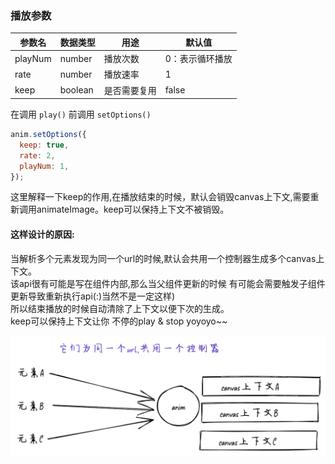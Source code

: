 ### 播放参数

| 参数名  | 数据类型 | 用途         | 默认值          |
| ------- | -------- | ------------ | --------------- |
| playNum | number   | 播放次数     | 0：表示循环播放 |
| rate    | number   | 播放速率     | 1               |
| keep    | boolean  | 是否需要复用 | false           |

在调用 `play()` 前调用 `setOptions()`

```js
anim.setOptions({
  keep: true,
  rate: 2,
  playNum: 1,
});
```

这里解释一下keep的作用,在播放结束的时候，默认会销毁canvas上下文,需要重新调用animateImage。keep可以保持上下文不被销毁。

#### 这样设计的原因:

当解析多个元素发现为同一个url的时候,默认会共用一个控制器生成多个canvas上下文。<br>
该api很有可能是写在组件内部,那么当父组件更新的时候 有可能会需要触发子组件更新导致重新执行api(:)当然不是一定这样)<br>
所以结束播放的时候自动清除了上下文以便下次的生成。<br>
keep可以保持上下文让你 不停的play & stop yoyoyo~~<br>

![tip1](../../assets/tip1.png)